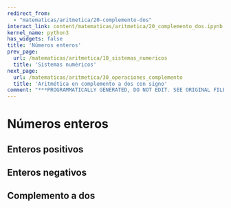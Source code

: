 ```yaml
---
redirect_from:
  - "matematicas/aritmetica/20-complemento-dos"
interact_link: content/matematicas/aritmetica/20_complemento_dos.ipynb
kernel_name: python3
has_widgets: false
title: 'Números enteros'
prev_page:
  url: /matematicas/aritmetica/10_sistemas_numericos
  title: 'Sistemas numéricos'
next_page:
  url: /matematicas/aritmetica/30_operaciones_complemento
  title: 'Aritmética en complemento a dos con signo'
comment: "***PROGRAMMATICALLY GENERATED, DO NOT EDIT. SEE ORIGINAL FILES IN /content***"
---
```



# **Números enteros**



## Enteros positivos



## Enteros negativos



## Complemento a dos

